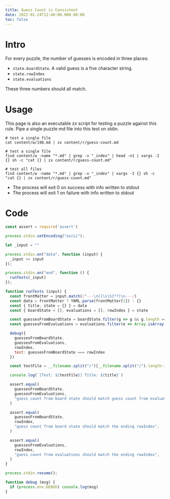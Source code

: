 ```yaml
---
title: Guess Count is Consistent
date: 2022-02-24T12:40:00.000-08:00
toc: false
---
```


# Intro

For every puzzle, the number of guesses is encoded in three places:

- `state.boardState`. A valid guess is a five character string.
- `state.rowIndex`
- `state.evaluations`

These three numbers should all match.

# Usage

This page is also an executable zx script for testing a puzzle against this rule. Pipe a single puzzle md file into this test on stdin.

```
# test a single file
cat content/w/198.md | zx content/r/guess-count.md

# test a single file
find content/w -name "*.md" | grep -v "_index" | head -n1 | xargs -I {} sh -c "cat {} | zx content/r/guess-count.md"

# test all files
find content/w -name "*.md" | grep -v "_index" | xargs -I {} sh -c "cat {} | zx content/r/guess-count.md"
```

- The process will exit 0 on success with info written to stdout
- The process will exit 1 on failure with info written to stdout

# Code

```js
const assert = require('assert')

process.stdin.setEncoding("ascii");

let _input = ""

process.stdin.on("data", function (input) {
  _input += input
});

process.stdin.on("end", function () {
  runTests(_input)
});

function runTests (input) {
  const frontMatter = input.match(/^---\n([\s\S]*?)\n---/)
  const data = frontMatter ? YAML.parse(frontMatter[1]) : {}
  const { title, state = {} } = data
  const { boardState = [], evaluations = [], rowIndex } = state

  const guessesFromBoardState = boardState.filter(g => g && g.length === 5).length
  const guessesFromEvaluations = evaluations.filter(e => Array.isArray(e)).length

  debug({
    guessesFromBoardState,
    guessesFromEvaluations,
    rowIndex,
    test: guessesFromBoardState === rowIndex
  })

  const testFile = __filename.split("/")[__filename.split("/").length-1]

  console.log(`[Test: ${testFile}] Title: ${title}`)

  assert.equal(
    guessesFromBoardState,
    guessesFromEvaluations,
    "guess count from board state should match guess count from evaluations",
  )

  assert.equal(
    guessesFromBoardState,
    rowIndex,
    "guess count from board state should match the ending rowIndex",
  )

  assert.equal(
    guessesFromEvaluations,
    rowIndex,
    "guess count from evaluations should match the ending rowIndex",
  )
}

process.stdin.resume();

function debug (msg) {
  if (process.env.DEBUG) console.log(msg)
}
```
